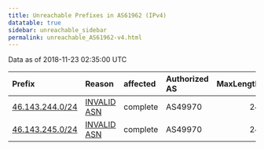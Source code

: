 ```yaml
---
title: Unreachable Prefixes in AS61962 (IPv4)
datatable: true
sidebar: unreachable_sidebar
permalink: unreachable_AS61962-v4.html
---
```


Data as of 2018-11-23 02:35:00 UTC


<div class="datatable-begin"></div>

| Prefix                                                   | Reason                                                                                                 | affected   | Authorized AS   |   MaxLength | Anchor                                         |   unreachable /24s |
|:---------------------------------------------------------|:-------------------------------------------------------------------------------------------------------|:-----------|:----------------|------------:|:-----------------------------------------------|-------------------:|
| [46.143.244.0/24](https://stat.ripe.net/46.143.244.0/24) | [INVALID ASN](https://rpki-validator.ripe.net/announcement-preview?asn=AS61962&prefix=46.143.244.0/24) | complete   | AS49970         |          24 | [RIPE](unreachable_RIPE_NCC_RPKI_Root-v4.html) |                  1 |
| [46.143.245.0/24](https://stat.ripe.net/46.143.245.0/24) | [INVALID ASN](https://rpki-validator.ripe.net/announcement-preview?asn=AS61962&prefix=46.143.245.0/24) | complete   | AS49970         |          24 | [RIPE](unreachable_RIPE_NCC_RPKI_Root-v4.html) |                  1 |

<div class="datatable-end"></div>